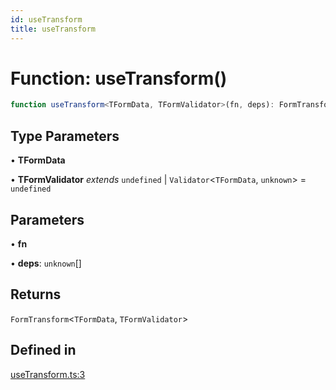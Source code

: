 ```yaml
---
id: useTransform
title: useTransform
---
```


# Function: useTransform()

```ts
function useTransform<TFormData, TFormValidator>(fn, deps): FormTransform<TFormData, TFormValidator>
```

## Type Parameters

• **TFormData**

• **TFormValidator** *extends* `undefined` \| `Validator`\<`TFormData`, `unknown`\> = `undefined`

## Parameters

• **fn**

• **deps**: `unknown`[]

## Returns

`FormTransform`\<`TFormData`, `TFormValidator`\>

## Defined in

[useTransform.ts:3](https://github.com/TanStack/form/blob/ab5a89b11f2af9f11c720387ff2da9e9d2b82764/packages/react-form/src/useTransform.ts#L3)
